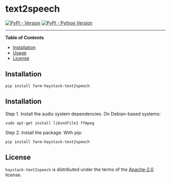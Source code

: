 # text2speech

[![PyPI - Version](https://img.shields.io/pypi/v/farm-haystack-text2speech.svg)](https://pypi.org/project/farm-haystack-text2speech)
[![PyPI - Python Version](https://img.shields.io/pypi/pyversions/farm-haystack-text2speech.svg)](https://pypi.org/project/farm-haystack-text2speech)

---

**Table of Contents**

- [Installation](#installation)
- [Usage](#usage)
- [License](#license)

## Installation

```console
pip install farm-haystack-text2speech
```

## Installation

Step 1. Install the audio system dependencies. On Debian-based systems:

```console
sudo apt-get install libsndfile1 ffmpeg
```

Step 2. Install the package. With pip:

```console
pip install farm-haystack-text2speech
```

## License

`haystack-text2speech` is distributed under the terms of the [Apache-2.0](https://spdx.org/licenses/Apache-2.0.html) license.
